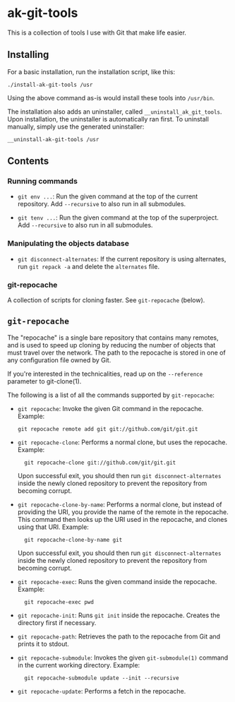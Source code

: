 ak-git-tools
============

This is a collection of tools I use with Git that make life easier.

Installing
----------

For a basic installation, run the installation script, like this:

    ./install-ak-git-tools /usr

Using the above command as-is would install these tools into `/usr/bin`.

The installation also adds an uninstaller, called `__uninstall_ak_git_tools`.
Upon installation, the uninstaller is automatically ran first.  To uninstall
manually, simply use the generated uninstaller:

    __uninstall-ak-git-tools /usr

Contents
--------

### Running commands

* `git env ...`: Run the given command at the top of the current repository.
  Add `--recursive` to also run in all submodules.

* `git tenv ...`: Run the given command at the top of the superproject.  Add
  `--recursive` to also run in all submodules.

### Manipulating the objects database

* `git disconnect-alternates`: If the current repository is using alternates,
  run `git repack -a` and delete the `alternates` file.

### git-repocache

A collection of scripts for cloning faster.  See `git-repocache` (below).

`git-repocache`
---------------

The "repocache" is a single bare repository that contains many remotes, and is
used to speed up cloning by reducing the number of objects that must travel over
the network.  The path to the repocache is stored in one of any configuration
file owned by Git.

If you're interested in the technicalities, read up on the `--reference`
parameter to git-clone(1).

The following is a list of all the commands supported by `git-repocache`:

* `git repocache`: Invoke the given Git command in the repocache.  Example:
  
      git repocache remote add git git://github.com/git/git.git

* `git repocache-clone`: Performs a normal clone, but uses the repocache.
  Example:

        git repocache-clone git://github.com/git/git.git

  Upon successful exit, you should then run `git disconnect-alternates` inside
  the newly cloned repository to prevent the repository from becoming corrupt.

* `git repocache-clone-by-name`: Performs a normal clone, but instead of
  providing the URI, you provide the name of the remote in the repocache.  This
  command then looks up the URI used in the repocache, and clones using that
  URI.  Example:

        git repocache-clone-by-name git

  Upon successful exit, you should then run `git disconnect-alternates` inside
  the newly cloned repository to prevent the repository from becoming corrupt.

* `git repocache-exec`: Runs the given command inside the repocache.  Example:

        git repocache-exec pwd

* `git repocache-init`: Runs `git init` inside the repocache.  Creates the
  directory first if necessary.

* `git repocache-path`: Retrieves the path to the repocache from Git and prints
  it to stdout.

* `git repocache-submodule`: Invokes the given `git-submodule(1)` command in the
  current working directory.  Example:

        git repocache-submodule update --init --recursive

* `git repocache-update`: Performs a fetch in the repocache.
